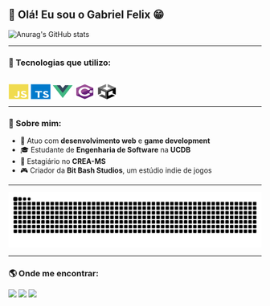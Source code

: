 ## 👋 Olá! Eu sou o Gabriel Felix 😁  

![Anurag's GitHub stats](https://github-readme-stats.vercel.app/api?username=gabsjf&show_icons=true&theme=cobalt)

---

### 🚀 Tecnologias que utilizo:
<div style="display: inline_block"><br>
  <img align="center" alt="Js" height="30" width="40" src="https://raw.githubusercontent.com/devicons/devicon/master/icons/javascript/javascript-plain.svg">
  <img align="center" alt="Ts" height="30" width="40" src="https://raw.githubusercontent.com/devicons/devicon/master/icons/typescript/typescript-plain.svg">
  <img align="center" alt="Vue" height="30" width="40" src="https://raw.githubusercontent.com/devicons/devicon/master/icons/vuejs/vuejs-original.svg">
  <img align="center" alt="CSharp" height="30" width="40" src="https://raw.githubusercontent.com/devicons/devicon/master/icons/csharp/csharp-original.svg">
  <img align="center" alt="Unity" height="30" width="40" src="https://raw.githubusercontent.com/devicons/devicon/master/icons/unity/unity-original.svg">
</div>


---

### 📌 Sobre mim:
- 🔭 Atuo com **desenvolvimento web** e **game development**  
- 🎓 Estudante de **Engenharia de Software** na **UCDB**  
- 💼 Estagiário no **CREA-MS**  
- 🎮 Criador da **Bit Bash Studios**, um estúdio indie de jogos  

---
<picture>
  <source media="(prefers-color-scheme: dark)" srcset="https://raw.githubusercontent.com/gabsjf/gabsjf/output/github-contribution-grid-snake-dark.svg">
  <source media="(prefers-color-scheme: light)" srcset="https://raw.githubusercontent.com/gabsjf/gabsjf/output/github-contribution-grid-snake.svg">
  <img alt="github contribution grid snake animation" src="https://raw.githubusercontent.com/gabsjf/gabsjf/output/github-contribution-grid-snake.svg">
</picture>

---

### 🌎 Onde me encontrar:
<div> 
  <a href="https://www.youtube.com/channel/UCXU24RVC3WnMziGzzrFi9FA" target="_blank"><img src="https://img.shields.io/badge/YouTube-FF0000?style=for-the-badge&logo=youtube&logoColor=white" target="_blank"></a>
  <a href="mailto:gabrieljf268@gmail.com"><img src="https://img.shields.io/badge/Email-0078D4?style=for-the-badge&logo=microsoft-outlook&logoColor=white" target="_blank"></a>
  <a href="https://www.linkedin.com/in/gabsfelix" target="_blank"><img src="https://img.shields.io/badge/-LinkedIn-%230077B5?style=for-the-badge&logo=linkedin&logoColor=white" target="_blank"></a>  
</div>
